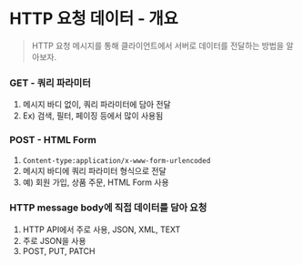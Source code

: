 # HTTP 요청 데이터 - 개요 
> HTTP 요청 메시지를 통해 클라이언트에서 서버로 데이터를 전달하는 방법을 알아보자. 

### GET - 쿼리 파라미터 
1. 메시지 바디 없이, 쿼리 파라미터에 담아 전달 
2. Ex) 검색, 필터, 페이징 등에서 많이 사용됨
 
### POST - HTML Form
1. `Content-type:application/x-www-form-urlencoded`
2. 메시지 바디에 쿼리 파라미터 형식으로 전달 
3. 예) 회원 가입, 상품 주문, HTML Form 사용 
 
### HTTP message body에 직접 데이터를 담아 요청 
1. HTTP API에서 주로 사용, JSON, XML, TEXT 
2. 주로 JSON을 사용 
3. POST, PUT, PATCH 
